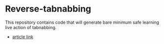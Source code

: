 # Reverse-tabnabbing
This repository contains code that will generate bare minimum safe learning live action of tabnabbing.

- [article link](https://owasp.org/www-community/attacks/Reverse_Tabnabbing)


